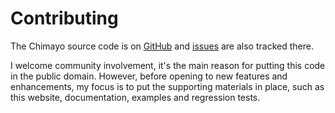 Contributing
============

  [gh]: https://github.com/chimayo/chimayo
  [issues]: https://github.com/chimayo/chimayo/issues
  [license]: https://github.com/chimayo/chimayo/blob/master/LICENSE.txt

The Chimayo source code is on [GitHub][gh] and [issues][issues] are also tracked there.

I welcome community involvement, it's the main reason for putting this code in the public domain. However, before
opening to new features and enhancements, my focus is to put the supporting materials in place, such as this
website, documentation, examples and regression tests.
